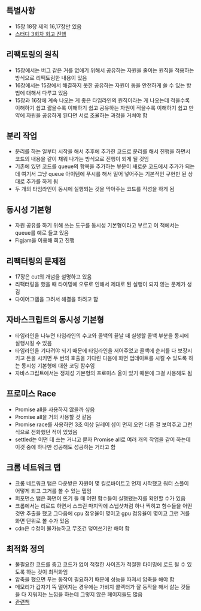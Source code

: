 ## 특별사항
- 15장 18장 제외 16,17장만 있음
- [스터디 3회차 회고 진행](https://www.figma.com/file/OcMs0m2FWwIcsd1vEfoxUW/%EC%84%9C%EC%9A%B8%EC%8A%A4%ED%84%B0%EB%94%94?type=whiteboard&node-id=0%3A1&t=yJDeBWJm6f5Zd9B4-1)

## 리팩토링의 원칙
- 15장에서는 버그 같은 거를 없애기 위해서 공유하는 자원을 줄이는 원칙을 적용하는 방식으로 리팩토링한 내용이 있음
- 16장에서는 15장에서 해결하지 못한 공유하는 자원이 동을 안전하게 쓸 수 있는 방법에 대해서 다루고 있음
- 15장과 16장에 계속 나오는 게 좋은 타임라인의 원칙이라는 게 나오는데 적을수록 이해하기 쉽고 짧을수록 이해하기 쉽고 공유하는 자원이 적을수록 이해하기 쉽고 만약에 자원을 공유하게 된다면 서로 조율하는 과정을 거쳐야 함

## 분리 작업
- 분리를 하는 일부터 시작을 해서 추후에 추가한 코드로 분리를 해서 진행을 하면서 코드의 내용을 같이 채워 나가는 방식으로 진행이 되게 될 것임
- 기존에 있던 코드를 queue의 항목을 추가하는 부분이 새로운 코드에서 추가가 되는데 여기서 그냥 queue 아이템에 푸시를 해서 밀어 넣어주는 기본적인 구현만 된 상태로 추가를 하게 됨
- 두 개의 타임라인이 동시에 실행되는 것을 막아주는 코드를 작성을 하게 됨

## 동시성 기본형
- 자원 공유를 하기 위해 쓰는 도구를 동시성 기본형이라고 부르고 이 책에서는 queue를 예로 들고 있음
- Figjam을 이용해 회고 진행

## 리팩터링의 문제점
- 17장은 cut의 개념을 설명하고 있음
- 리팩터링을 했을 때 타이밍에 오류로 인해서 제대로 된 실행이 되지 않는 문제가 생김
- 다이어그램을 그려서 해결을 하려고 함

## 자바스크립트의 동시성 기본형
- 타임라인을 나누면 타임라인의 수고와 콜백의 끝날 때 실행할 콜백 부분을 동시에 실행시킬 수 있음
- 타임라인을 기다려야 되기 때문에 타임라인을 저어주었고 콜백에 순서를 다 보장시키고 돈을 시키면 두 번의 호출을 기다린 다음에 화면 업데이트를 시킬 수 있도록 하는 동시성 기본형에 대한 코딩 함수임
- 자바스크립트에서는 정체성 기본형의 프로미스 올이 있기 때문에 그걸 사용해도 됨

## 프로미스 Race
- Promise all을 사용하지 않을까 싶음
- Promise all을 거의 사용할 것 같음
- Promise race를 사용하면 3초 이상 딜레이 샵이 먼저 오면 다른 걸 보여주고 그런 식으로 전화했던 적이 있었음
- settled는 어떤 데 쓰는 거냐고 묻자 Promise all로 여러 개의 작업을 같이 하는데 이것 중에 하나만 성공해도 성공하는 거라고 함

## 크롬 네트워크 탭
- 크롬 네트워크 탭은 다운받은 자원이 몇 킬로바이트고 언제 시작했고 워터 스폴이 어떻게 되고 그거를 볼 수 있는 탭임
- 퍼포먼스 탭은 화면이 뜨기 뜰 때 어떤 함수들이 실행됐는지를 확인할 수가 있음
- 크롬에서는 리로드 하면서 스크린 마지막에 스냅샷처럼 하나 찍히고 함수들을 어떤 것만 추출을 했고 그다음에 cpu 점유율이 몇이고 gpu 점유율이 몇이고 그런 거를 화면 단위로 볼 수가 있음
- cdn은 수정이 불가능하고 무조건 덮어쓰기만 해야 함

## 최적화 정의
- 불필요한 코드를 중고 코드가 없이 적절한 사이즈가 적절한 타이밍에 로드 될 수 있도록 하는 것이 최적화임
- 압축을 했으면 푸는 동작이 필요하기 때문에 성능을 따져서 압축을 해야 함
- 메모리가 갑자기 뚝 떨어지는 경우에는 가비지 콜렉터가 잘 동작을 해서 삶는 것들을 다 지워지는 느낌을 하는데 그렇지 않은 페이지들도 많음
- [관련책](https://www.yes24.com/Product/Goods/115209526) 
